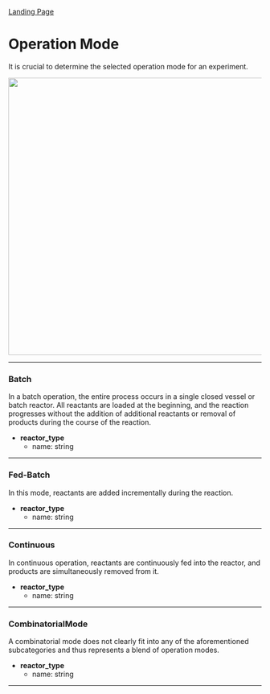 [Landing Page](/Readme.md)

# Operation Mode

It is crucial to determine the selected operation mode for an experiment.

<img src="https://github.com/StephanM87/Strenda-biocatalysis/assets/106530250/5e3d4d79-ee59-4c8c-8597-99cd78f276b1" width="550">

<hr>

### Batch

In a batch operation, the entire process occurs in a single closed vessel or batch reactor. All reactants are loaded at the beginning, and the reaction progresses without the addition of additional reactants or removal of products during the course of the reaction.

- __reactor_type__
    - name: string

---

### Fed-Batch

In this mode, reactants are added incrementally during the reaction.

- __reactor_type__
    - name: string

---

### Continuous

In continuous operation, reactants are continuously fed into the reactor, and products are simultaneously removed from it.

- __reactor_type__
    - name: string

---

### CombinatorialMode

A combinatorial mode does not clearly fit into any of the aforementioned subcategories and thus represents a blend of operation modes.

- __reactor_type__
    - name: string

---



